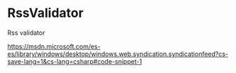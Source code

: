 # RssValidator
Rss validator

https://msdn.microsoft.com/es-es/library/windows/desktop/windows.web.syndication.syndicationfeed?cs-save-lang=1&cs-lang=csharp#code-snippet-1
